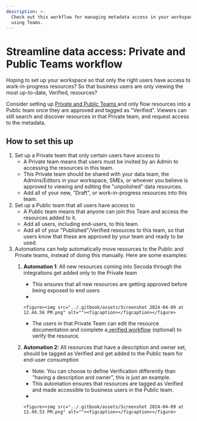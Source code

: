 ```yaml
---
description: >-
  Check out this workflow for managing metadata access in your workspace by
  using Teams.
---
```


# Streamline data access: Private and Public Teams workflow

Hoping to set up your workspace so that only the right users have access to work-in-progress resources? So that business users are only viewing the most up-to-date, Verified, resources?&#x20;

Consider setting up [Private and Public Teams ](../user-management/teams.md)and only flow resources into a Public team once they are approved and tagged as "Verified". Viewers can still search and discover resources in that Private team, and request access to the metadata.&#x20;

## How to set this up

1. Set up a Private team that only certain users have access to&#x20;
   * A Private team means that users must be invited by an Admin to accessing the resources in this team.&#x20;
   * This Private team should be shared with your data team, the Admins/Editors in your workspace, SMEs, or whoever you believe is approved to viewing and editing the "unpolished" data resources.
   * Add all of your new, "Draft", or work-in-progress resources into this team.&#x20;
2. Set up a Public team that all users have access to&#x20;
   * A Public team means that anyone can join this Team and access the resources added to it.&#x20;
   * Add all users, including end-users, to this team.
   * Add all of your "Published"/Verified resources to this team, so that users know that these are approved by your team and ready to be used.
3. Automations can help automatically move resources to the Public and Private teams, instead of doing this manually. Here are some examples:
   1. **Automation 1**: All new resources coming into Secoda through the integrations get added only to the Private team
      * This ensures that all new resources are getting approved before being exposed to end users
      *

          <figure><img src="../.gitbook/assets/Screenshot 2024-04-09 at 12.44.56 PM.png" alt=""><figcaption></figcaption></figure>
      * The users in that Private Team can edit the resource documentation and complete a[ verified workflow](verifying-resources-workflow.md) (optional) to verify the resource.
   2. **Automation 2:** All resources that have a description and owner set, should be tagged as Verified and get added to the Public team for end-user consumption
      * Note: You can choose to define Verification differently than "having a description and owner", this is just an example.&#x20;
      * This automation ensures that resources are tagged as Verified and made accessible to business users in the Public team.
      *

          <figure><img src="../.gitbook/assets/Screenshot 2024-04-09 at 12.49.53 PM.png" alt=""><figcaption></figcaption></figure>

